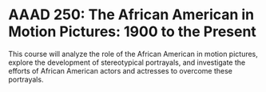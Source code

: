 # AAAD 250: The African American in Motion Pictures: 1900 to the Present

This course will analyze the role of the African American in motion pictures, explore the development of stereotypical portrayals, and investigate the efforts of African American actors and actresses to overcome these portrayals.